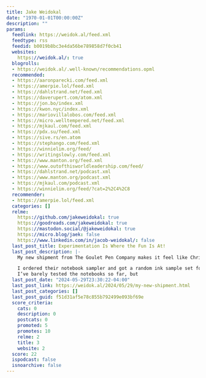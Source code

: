 ```yaml
---
title: Jake Weidokal
date: "1970-01-01T00:00:00Z"
description: ""
params:
  feedlink: https://weidok.al/feed.xml
  feedtype: rss
  feedid: b0019b8bc3e4da56be789858d7f0cb41
  websites:
    https://weidok.al/: true
  blogrolls:
  - https://weidok.al/.well-known/recommendations.opml
  recommended:
  - https://aaronparecki.com/feed.xml
  - https://amerpie.lol/feed.xml
  - https://dahlstrand.net/feed.xml
  - https://daverupert.com/atom.xml
  - https://jon.bo/index.xml
  - https://kwon.nyc/index.xml
  - https://mariovillalobos.com/feed.xml
  - https://micro.welltempered.net/feed.xml
  - https://mjkaul.com/feed.xml
  - https://pdx.su/feed.xml
  - https://sive.rs/en.atom
  - https://stephango.com/feed.xml
  - https://winnielim.org/feed/
  - https://writingslowly.com/feed.xml
  - https://www.manton.org/feed.xml
  - https://www.outofthisworldleadership.com/feed/
  - https://dahlstrand.net/podcast.xml
  - https://www.manton.org/podcast.xml
  - https://mjkaul.com/podcast.xml
  - https://winnielim.org/feed/?cat=2%2C4%2C8
  recommender:
  - https://amerpie.lol/feed.xml
  categories: []
  relme:
    https://github.com/jakeweidokal: true
    https://goodreads.com/jakeweidokal: true
    https://mastodon.social/@jakeweidokal: true
    https://micro.blog/jaek: false
    https://www.linkedin.com/in/jacob-weidokal/: false
  last_post_title: Experimentation Is Where the Fun Is At!
  last_post_description: |-
    My new shipment from The Goulet Pen Company makes it feel like Christmas!

    I ordered their notebook sampler and got a random ink sample set for free.
    I’ve barely tested the notebooks so far, but
  last_post_date: "2024-05-29T23:30:22-04:00"
  last_post_link: https://weidok.al/2024/05/29/my-new-shipment.html
  last_post_categories: []
  last_post_guid: f51d31af5e78c855b792499e093bf69e
  score_criteria:
    cats: 0
    description: 0
    postcats: 0
    promoted: 5
    promotes: 10
    relme: 2
    title: 3
    website: 2
  score: 22
  ispodcast: false
  isnoarchive: false
---
```

